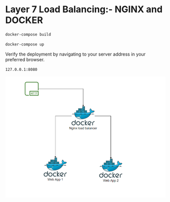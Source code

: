 # Layer 7 Load Balancing:- NGINX and DOCKER

```sh
docker-compose build
```
```sh
docker-compose up
```

Verify the deployment by navigating to your server address in
your preferred browser.

```sh
127.0.0.1:8080
```

![Screenshot](nginx-load-balancer.png)
